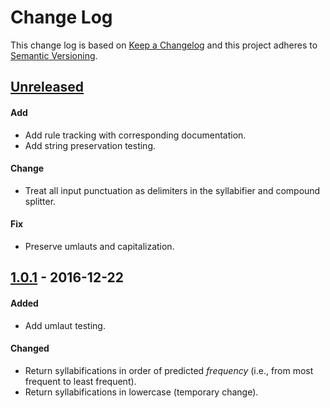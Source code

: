 # Change Log
This change log is based on [Keep a Changelog](http://keepachangelog.com/) and this project adheres to [Semantic Versioning](http://semver.org/).

## [Unreleased](#unreleased)
#### Add
- Add rule tracking with corresponding documentation.
- Add string preservation testing.

#### Change
- Treat all input punctuation as delimiters in the syllabifier and compound splitter.

#### Fix
- Preserve umlauts and capitalization.

## [1.0.1](#1.0.1) - 2016-12-22
#### Added
- Add umlaut testing.

#### Changed
- Return syllabifications in order of predicted *frequency* (i.e., from most frequent to least frequent).
- Return syllabifications in lowercase (temporary change).
